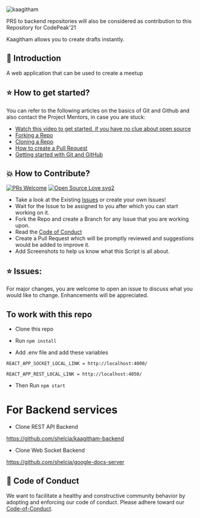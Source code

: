 ![kaagitham](https://socialify.git.ci/shelcia/kaagitham/image?description=1&font=Bitter&language=1&owner=1&stargazers=1&theme=Dark)


PRS to backend repositories will also be considered as contribution to this Repository for CodePeak'21


Kaagitham allows you to create drafts instantly.


## 📌 Introduction
A web application that can be used to create a meetup


## ⭐ How to get started?

You can refer to the following articles on the basics of Git and Github and also contact the Project Mentors, in case you are stuck:

- [Watch this video to get started, if you have no clue about open source](https://youtu.be/SL5KKdmvJ1U)
- [Forking a Repo](https://help.github.com/en/github/getting-started-with-github/fork-a-repo)
- [Cloning a Repo](https://help.github.com/en/desktop/contributing-to-projects/creating-a-pull-request)
- [How to create a Pull Request](https://opensource.com/article/19/7/create-pull-request-github)
- [Getting started with Git and GitHub](https://towardsdatascience.com/getting-started-with-git-and-github-6fcd0f2d4ac6)



## 💥 How to Contribute?

[![PRs Welcome](https://img.shields.io/badge/PRs-welcome-brightgreen.svg?style=flat-square)](http://makeapullrequest.com)
[![Open Source Love svg2](https://badges.frapsoft.com/os/v2/open-source.svg?v=103)](https://github.com/ellerbrock/open-source-badges/)

- Take a look at the Existing [Issues](https://github.com/shelcia/kaagitham/issues) or create your own Issues!
- Wait for the Issue to be assigned to you after which you can start working on it.
- Fork the Repo and create a Branch for any Issue that you are working upon.
- Read the [Code of Conduct](https://github.com/shelcia/kaagitham/blob/master/CODE_OF_CONDUCT.md)
- Create a Pull Request which will be promptly reviewed and suggestions would be added to improve it.
- Add Screenshots to help us know what this Script is all about.

## ⭐ Issues:
For major changes, you are welcome to open an issue to discuss what you would like to change. Enhancements will be appreciated.


## To work with this repo

- Clone this repo

- Run `npm install`

- Add .env file and add these variables

`REACT_APP_SOCKET_LOCAL_LINK = http://localhost:4000/`

`REACT_APP_REST_LOCAL_LINK = http://localhost:4050/`

- Then Run `npm start`



# For Backend services

- Clone REST API Backend

https://github.com/shelcia/kaagitham-backend


- Clone Web Socket Backend

https://github.com/shelcia/google-docs-server

##  💼  Code of Conduct

We want to facilitate a healthy and constructive community behavior by adopting and enforcing our code of conduct.
Please adhere toward our [Code-of-Conduct](https://github.com/shelcia/kaagitham/blob/master/CODE_OF_CONDUCT.md).
